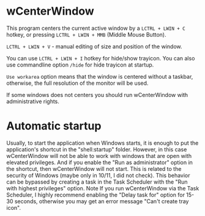 # wCenterWindow
This program centers the current active window by a ```LCTRL + LWIN + C``` hotkey,
or pressing ```LCTRL + LWIN + MMB``` (Middle Mouse Button).

```LCTRL + LWIN + V``` - manual editing of size and position of the window.

You can use ```LCTRL + LWIN + I``` hotkey for hide/show trayicon.
You can also use commandline option ```/hide``` for hide trayicon at startup.

```Use workarea``` option means that the window is centered without a taskbar, otherwise, the full resolution of the monitor will be used.

If some windows does not centers you should run wCenterWindow with administrative rights.

# Automatic startup
Usually, to start the application when Windows starts, it is enough to put the application's shortcut in the "shell:startup" folder. However, in this case wCenterWindow will not be able to work with windows that are open with elevated privileges.
And if you enable the "Run as administrator" option in the shortcut, then wCenterWindow will not start. This is related to the security of Windows (maybe only in 10/11, I did not check).
This behavior can be bypassed by creating a task in the Task Scheduler with the "Run with highest privileges" option.
Note If you run wCenterWindow via the Task Scheduler, I highly recommend enabling the "Delay task for" option for 15-30 seconds, otherwise you may get an error message "Can't create tray icon".
